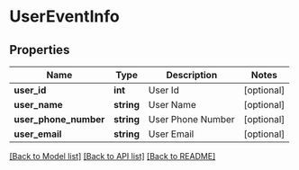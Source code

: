 # UserEventInfo

## Properties
Name | Type | Description | Notes
------------ | ------------- | ------------- | -------------
**user_id** | **int** | User Id | [optional] 
**user_name** | **string** | User Name | [optional] 
**user_phone_number** | **string** | User Phone Number | [optional] 
**user_email** | **string** | User Email | [optional] 

[[Back to Model list]](../README.md#documentation-for-models) [[Back to API list]](../README.md#documentation-for-api-endpoints) [[Back to README]](../README.md)


